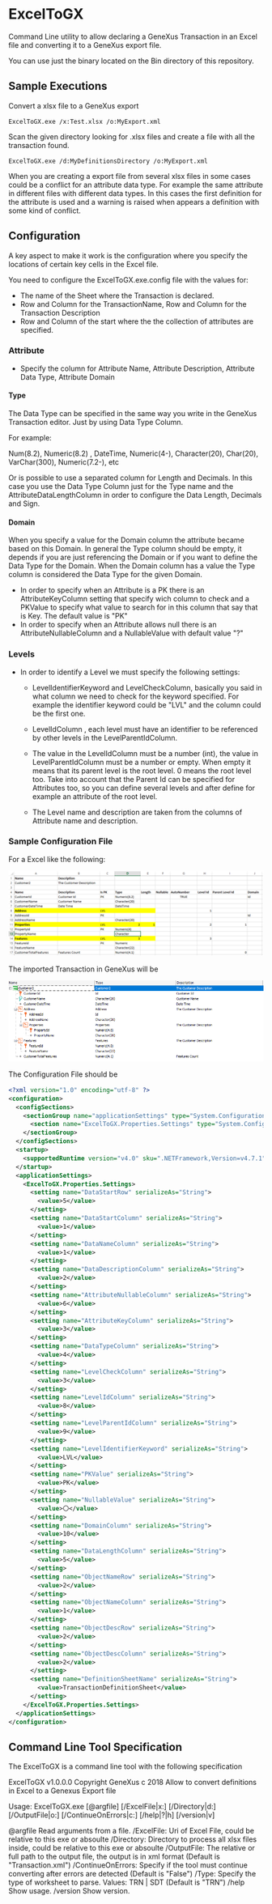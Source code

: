 ﻿# ExcelToGX

Command Line utility to allow declaring a GeneXus Transaction in an Excel file and converting it to a GeneXus export file.

You can use just the binary located on the Bin directory of this repository. 

## Sample Executions

Convert a xlsx file to a GeneXus export
```
ExcelToGX.exe /x:Test.xlsx /o:MyExport.xml
```

Scan the given directory looking for .xlsx files and create a file with all the transaction found.
```
ExcelToGX.exe /d:MyDefinitionsDirectory /o:MyExport.xml
```
When you are creating a export file from several xlsx files in some cases could be a conflict for an attribute data type. For example the same attribute in different files with different data types. In this cases the first definition for the attribute is used and a warning is raised when appears a definition with some kind of conflict.


## Configuration

A key aspect to make it work is the configuration where you specify the locations of certain key cells in the Excel file.

You need to configure the ExcelToGX.exe.config file with the values for:

- The name of the Sheet where the Transaction is declared.
- Row and Column for the TransactionName, Row and Column for the Transaction Description
- Row and Column of the start where the the collection of attributes are specified. 


### Attribute 
- Specify the column for Attribute Name, Attribute Description, Attribute Data Type, Attribute Domain

#### Type
The Data Type can be specified in the same way you write in the GeneXus Transaction editor. Just by using Data Type Column.

For example: 

Num(8.2), Numeric(8.2) , DateTime, Numeric(4-), Character(20), Char(20), VarChar(300), Numeric(7.2-), etc

Or is possible to use a separated column for Length and Decimals. In this case you use the Data Type Column just for the Type name and the AttributeDataLengthColumn in order to configure the Data Length, Decimals and Sign.

#### Domain
When you specify a value for the Domain column the attribute became based on this Domain. In general the Type column should be empty, it depends if you are just referencing the Domain or if you want to define the Data Type for the Domain.
When the Domain column has a value the Type column is considered the Data Type for the given Domain. 

- In order to specify when an Attribute is a PK there is an AttributeKeyColumn setting that specify wich column to check and a PKValue to specify what value to search for in this column that say that is Key. The default value is "PK"
- In order to specify when an Attribute allows null there is an AttributeNullableColumn and a NullableValue with default value "?"

### Levels
- In order to identify a Level we must specify the following settings:
  - LevelIdentifierKeyword and LevelCheckColumn, basically you said in what column we need to check for the keyword specified.
  For example the identifier keyword could be "LVL" and the column could be the first one.
   - LevelIdColumn , each level must have an identifier to be referenced by other levels in the LevelParentIdColumn.
   - The value in the LevelIdColumn must be a number (int), the value in LevelParentIdColumn must be a number or empty.  When empty it means that its parent level is the root level.
   0 means the root level too.
   Take into account that the Parent Id can be specified for Attributes too, so you can define several levels and after define for example an attribute of the root level.
   
   - The Level name and description are taken from the columns of Attribute name and description.

### Sample Configuration File

For a Excel like the following:

![Image of Sample](https://github.com/genexuslabs/ExcelToBC/blob/master/sample.png)

The imported Transaction in GeneXus will be

![Image of Result](https://github.com/genexuslabs/ExcelToBC/blob/master/importedTrn.png)


The Configuration File should be

```xml
<?xml version="1.0" encoding="utf-8" ?>
<configuration>
  <configSections>
    <sectionGroup name="applicationSettings" type="System.Configuration.ApplicationSettingsGroup, System, Version=4.0.0.0, Culture=neutral, PublicKeyToken=b77a5c561934e089" >
      <section name="ExcelToGX.Properties.Settings" type="System.Configuration.ClientSettingsSection, System, Version=4.0.0.0, Culture=neutral, PublicKeyToken=b77a5c561934e089" requirePermission="false" />
    </sectionGroup>
  </configSections>
  <startup> 
    <supportedRuntime version="v4.0" sku=".NETFramework,Version=v4.7.1" />
  </startup>
  <applicationSettings>
    <ExcelToGX.Properties.Settings>
      <setting name="DataStartRow" serializeAs="String">
        <value>5</value>
      </setting>
      <setting name="DataStartColumn" serializeAs="String">
        <value>1</value>
      </setting>
      <setting name="DataNameColumn" serializeAs="String">
        <value>1</value>
      </setting>
      <setting name="DataDescriptionColumn" serializeAs="String">
        <value>2</value>
      </setting>
      <setting name="AttributeNullableColumn" serializeAs="String">
        <value>6</value>
      </setting>
      <setting name="AttributeKeyColumn" serializeAs="String">
        <value>3</value>
      </setting>
      <setting name="DataTypeColumn" serializeAs="String">
        <value>4</value>
      </setting>
      <setting name="LevelCheckColumn" serializeAs="String">
        <value>3</value>
      </setting>
      <setting name="LevelIdColumn" serializeAs="String">
        <value>8</value>
      </setting>
      <setting name="LevelParentIdColumn" serializeAs="String">
        <value>9</value>
      </setting>
      <setting name="LevelIdentifierKeyword" serializeAs="String">
        <value>LVL</value>
      </setting>
      <setting name="PKValue" serializeAs="String">
        <value>PK</value>
      </setting>
      <setting name="NullableValue" serializeAs="String">
        <value>〇</value>
      </setting>
      <setting name="DomainColumn" serializeAs="String">
        <value>10</value>
      </setting>
      <setting name="DataLengthColumn" serializeAs="String">
        <value>5</value>
      </setting>
      <setting name="ObjectNameRow" serializeAs="String">
        <value>2</value>
      </setting>
      <setting name="ObjectNameColumn" serializeAs="String">
        <value>1</value>
      </setting>
      <setting name="ObjectDescRow" serializeAs="String">
        <value>2</value>
      </setting>
      <setting name="ObjectDescColumn" serializeAs="String">
        <value>2</value>
      </setting>
      <setting name="DefinitionSheetName" serializeAs="String">
        <value>TransactionDefinitionSheet</value>
      </setting>
    </ExcelToGX.Properties.Settings>
  </applicationSettings>
</configuration>
```
## Command Line Tool Specification

The ExcelToGX is a command line tool with the following specification


ExcelToGX v1.0.0.0
Copyright GeneXus c  2018
Allow to convert definitions in Excel to a Genexus Export file

Usage: ExcelToGX.exe [@argfile] [/ExcelFile|x:<value>] [/Directory|d:<value>]
       [/OutputFile|o:<value>] [/ContinueOnErrors|c:<value>] [/help|?|h] [/version|v]


@argfile                   Read arguments from a file.
/ExcelFile:<value>         Uri of Excel File, could be relative to this exe or
                           absoulte
/Directory:<value>         Directory to process all xlsx files inside, could be
                           relative to this exe or absoulte
/OutputFile:<value>        The relative or full path to the output file, the
                           output is in xml format (Default is
                           "Transaction.xml")
/ContinueOnErrors:<value>  Specify if the tool must continue converting
                           after errors are detected (Default is "False")
/Type:<value>              Specify the type of worksheet to parse.
                           Values: TRN | SDT
                           (Default is "TRN")
/help                      Show usage.
/version                   Show version.
```


